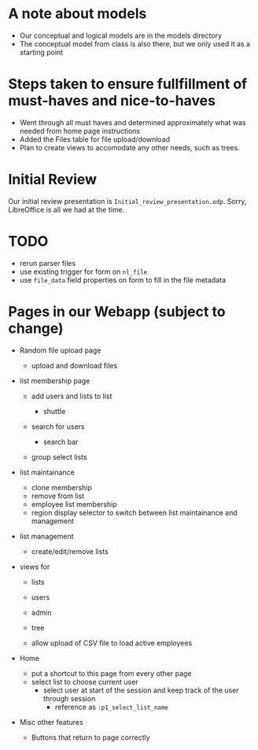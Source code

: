 A note about models
===================
- Our conceptual and logical models are in the models directory
- The conceptual model from class is also there, but we only used it as a starting point


Steps taken to ensure fullfillment of must-haves and nice-to-haves
==================================================================
- Went through all must haves and determined approximately what was needed from home page instructions
- Added the Files table for file upload/download
- Plan to create views to accomodate any other needs, such as trees.


Initial Review
==============
Our initial review presentation is `Initial_review_presentation.odp`. Sorry, LibreOffice is
all we had at the time.


TODO
====
- rerun parser files
- use existing trigger for form on `nl_file`
- use `file_data` field properties on form to fill in the file metadata


Pages in our Webapp (subject to change)
=======================================
- Random file upload page
    - upload and download files

- list membership page
    - add users and lists to list
        - shuttle
    - search for users
        - search bar

    - group select lists

- list maintainance
    - clone membership
    - remove from list
    - employee list membership
    - region display selector to switch between list maintainance and management

- list management
    - create/edit/remove lists

- views for
    - lists
    - users
    - admin

    - tree

    - allow upload of CSV file to load active employees

- Home
    - put a shortcut to this page from every other page
    - select list to choose current user
        - select user at start of the session and keep track of the user through session
            - reference as `:p1_select_list_name`

- Misc other features
    - Buttons that return to page correctly
